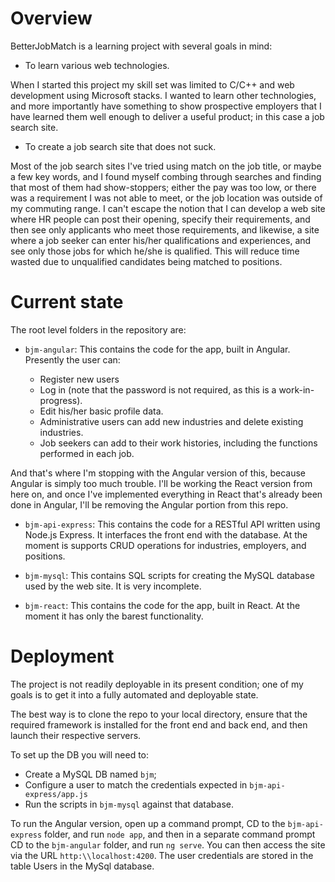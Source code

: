 # Overview

BetterJobMatch is a learning project with several goals in mind:

* To learn various web technologies.

When I started this project my skill set was limited to C/C++ and web development using Microsoft stacks. I wanted to learn other technologies, and more importantly have something to show prospective employers that I have learned them well enough to deliver a useful product; in this case a job search site.

* To create a job search site that does not suck.

Most of the job search sites I've tried using match on the job title, or maybe a few key words, and I found myself combing through searches and finding that most of them had show-stoppers; either the pay was too low, or there was a requirement I was not able to meet, or the job location was outside of my commuting range. I can't escape the notion that I can develop a web site where HR people can post their opening, specify their requirements, and then see only applicants who meet those requirements, and likewise, a site where a job seeker can enter his/her qualifications and experiences, and see only those jobs for which he/she is qualified. This will reduce time wasted due to unqualified candidates being matched to positions.

# Current state

The root level folders in the repository are:

* `bjm-angular`: This contains the code for the app, built in Angular. Presently the user can:

  * Register new users
  * Log in (note that the password is not required, as this is a work-in-progress).
  * Edit his/her basic profile data.
  * Administrative users can add new industries and delete existing industries.
  * Job seekers can add to their work histories, including the functions performed in each job.

And that's where I'm stopping with the Angular version of this, because Angular is simply too much trouble. I'll be working the React version from here on, and once I've implemented everything in React that's already been done in Angular, I'll be removing the Angular portion from this repo.

* `bjm-api-express`: This contains the code for a RESTful API written using Node.js Express. It interfaces the front end with the database. At the moment is supports CRUD operations for industries, employers, and positions.

* `bjm-mysql`: This contains SQL scripts for creating the MySQL database used by the web site. It is very incomplete.

* `bjm-react`: This contains the code for the app, built in React. At the moment it has only the barest functionality.

# Deployment

The project is not readily deployable in its present condition; one of my goals is to get it into a fully automated and deployable state.

The best way is to clone the repo to your local directory, ensure that the required framework is installed for the front end and back end, and then launch their respective servers.

To set up the DB you will need to:

* Create a MySQL DB named `bjm`;
* Configure a user to match the credentials expected in `bjm-api-express/app.js`
* Run the scripts in `bjm-mysql` against that database.

To run the Angular version, open up a command prompt, CD to the `bjm-api-express` folder, and run `node app`, and then in a separate command prompt CD to the `bjm-angular` folder, and run `ng serve`. You can then access the site via the URL `http:\\localhost:4200`. The user credentials are stored in the table Users in the MySql database.

